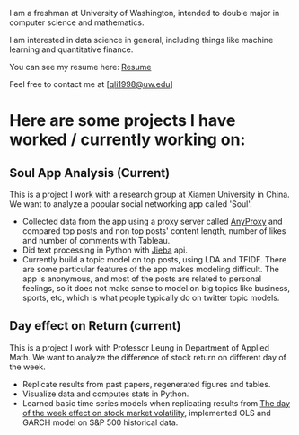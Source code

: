 I am a freshman at University of Washington, intended to double major in computer science and mathematics. 

I am interested in data science in general, including things like machine learning and quantitative finance.

You can see my resume here: [Resume](https://drive.google.com/file/d/19SvmwifRPoazgERTNEJ7s7VuY-4lweZw/view?usp=sharing) 

Feel free to contact me at [qli1998@uw.edu] 

# Here are some projects I have worked / currently working on:


## Soul App Analysis (Current)
This is a project I work with a research group at Xiamen University in China. We want to analyze a popular social networking app called 'Soul'.
- Collected data from the app using a proxy server called [AnyProxy](http://anyproxy.io/en/) and compared top posts and non top posts' content length, number of likes and number of comments with Tableau. 
- Did text processing in Python with [Jieba](https://github.com/fxsjy/jieba) api.
- Currently build a topic model on top posts, using LDA and TFIDF. There are some particular features of the app makes modeling difficult. The app is anonymous, and most of the posts are related to personal feelings, so it does not make sense to model on big topics like business, sports, etc, which is what people typically do on twitter topic models. 




## Day effect on Return (current)
This is a project I work with Professor Leung in Department of Applied Math. We want to analyze the difference of stock return on different day of the week.
- Replicate results from past papers, regenerated figures and tables.
- Visualize data and computes stats in Python.
- Learned basic time series models when replicating results from [The day of the week effect on stock market volatility](https://link.springer.com/article/10.1007/BF02744521), implemented OLS and GARCH model on S&P 500 historical data.


